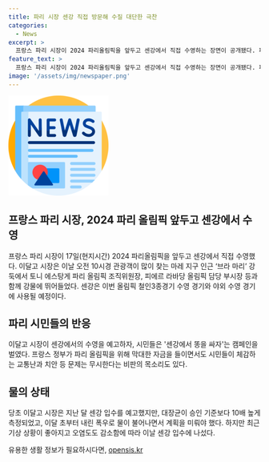 ```yaml
---
title: 파리 시장 센강 직접 방문해 수질 대단한 극찬
categories:
  - News
excerpt: >
  프랑스 파리 시장이 2024 파리올림픽을 앞두고 센강에서 직접 수영하는 장면이 공개됐다. 파리 시민들의 환호 속에서 수영을 즐기던 이달고 시장은 물(수질)이 정말 좋다며 웃음을 자아내기도 했다. 이는 올림픽을 앞두고 센강에서 물놀이를 즐기는 즐거운 모습인데, 이는 시민들로부터 호응을 얻고 있다. 센강은 올림픽 철인3종경기 수영 경기와 야외 수영 경기에 사용될 예정이어서 특히 더 주목받고 있다. 프랑스 정부의 올림픽에 대한 투자와 시민들의 문제에 대한 우려 사이에서 이번 수영 행사는 큰 화제를 모으고 있다.
feature_text: >
  프랑스 파리 시장이 2024 파리올림픽을 앞두고 센강에서 직접 수영하는 장면이 공개됐다. 파리 시민들의 환호 속에서 수영을 즐기던 이달고 시장은 물(수질)이 정말 좋다며 웃음을 자아내기도 했다. 이는 올림픽을 앞두고 센강에서 물놀이를 즐기는 즐거운 모습인데, 이는 시민들로부터 호응을 얻고 있다. 센강은 올림픽 철인3종경기 수영 경기와 야외 수영 경기에 사용될 예정이어서 특히 더 주목받고 있다. 프랑스 정부의 올림픽에 대한 투자와 시민들의 문제에 대한 우려 사이에서 이번 수영 행사는 큰 화제를 모으고 있다.
image: '/assets/img/newspaper.png'
---
```


<p><img src="/assets/img/newspaper.png" alt="kimp 속보" /></p>

<h2 data-ke-size="size26">프랑스 파리 시장, 2024 파리 올림픽 앞두고 센강에서 수영</h2>

<p data-ke-size="size16">프랑스 파리 시장이 17일(현지시간) 2024 파리올림픽을 앞두고 센강에서 직접 수영했다. 이달고 시장은 이날 오전 10시경 관광객이 많이 찾는 마레 지구 인근 ‘브라 마리’ 강둑에서 토니 에스탕게 파리 올림픽 조직위원장, 피에르 라바당 올림픽 담당 부시장 등과 함께 강물에 뛰어들었다. 센강은 이번 올림픽 철인3종경기 수영 경기와 야외 수영 경기에 사용될 예정이다.</p>

<h2 data-ke-size="size26">파리 시민들의 반응</h2>

<p data-ke-size="size16">이달고 시장이 센강에서의 수영을 예고하자, 시민들은 '센강에서 똥을 싸자'는 캠페인을 벌였다. 프랑스 정부가 파리 올림픽을 위해 막대한 자금을 들이면서도 시민들이 체감하는 교통난과 치안 등 문제는 무시한다는 비판의 목소리도 있다.</p>

<h2 data-ke-size="size26">물의 상태</h2>

<p data-ke-size="size16">당초 이달고 시장은 지난 달 센강 입수를 예고했지만, 대장균이 승인 기준보다 10배 높게 측정되었고, 이달 초부터 내린 폭우로 물이 불어나면서 계획을 미뤄야 했다. 하지만 최근 기상 상황이 좋아지고 오염도도 감소함에 따라 이날 센강 입수에 나섰다. </p>
유용한 생활 정보가 필요하시다면, <a href="https://opensis.kr" rel="dofollow">opensis.kr</a>


